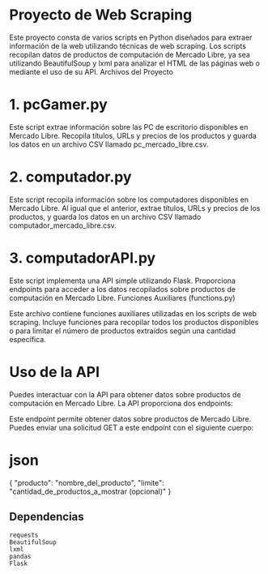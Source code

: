 # Proyecto de Web Scraping

Este proyecto consta de varios scripts en Python diseñados para extraer información de la web utilizando técnicas de web scraping. Los scripts recopilan datos de productos de computación de Mercado Libre, ya sea utilizando BeautifulSoup y lxml para analizar el HTML de las páginas web o mediante el uso de su API.
Archivos del Proyecto
# 1. pcGamer.py

Este script extrae información sobre las PC de escritorio disponibles en Mercado Libre. Recopila títulos, URLs y precios de los productos y guarda los datos en un archivo CSV llamado pc_mercado_libre.csv.

# 2. computador.py

Este script recopila información sobre los computadores disponibles en Mercado Libre. Al igual que el anterior, extrae títulos, URLs y precios de los productos, y guarda los datos en un archivo CSV llamado computador_mercado_libre.csv.

# 3. computadorAPI.py

Este script implementa una API simple utilizando Flask. Proporciona endpoints para acceder a los datos recopilados sobre productos de computación en Mercado Libre.
Funciones Auxiliares (functions.py)

Este archivo contiene funciones auxiliares utilizadas en los scripts de web scraping. Incluye funciones para recopilar todos los productos disponibles o para limitar el número de productos extraídos según una cantidad específica.

# Uso de la API

Puedes interactuar con la API para obtener datos sobre productos de computación en Mercado Libre. La API proporciona dos endpoints:

Este endpoint permite obtener datos sobre productos de Mercado Libre. Puedes enviar una solicitud GET a este endpoint con el siguiente cuerpo:

# json
{
  "producto": "nombre_del_producto",
  "limite": "cantidad_de_productos_a_mostrar (opcional)"
}

## Dependencias

    requests
    BeautifulSoup
    lxml
    pandas
    Flask
